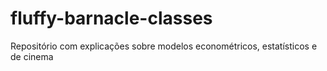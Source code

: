 # fluffy-barnacle-classes
Repositório com explicações sobre modelos econométricos, estatísticos e de cinema
